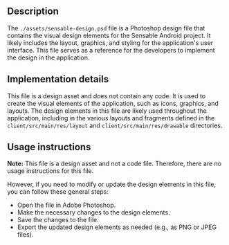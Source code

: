 ## Description

The `./assets/sensable-design.psd` file is a Photoshop design file that contains the visual design elements for the Sensable Android project. It likely includes the layout, graphics, and styling for the application's user interface. This file serves as a reference for the developers to implement the design in the application.


## Implementation details

This file is a design asset and does not contain any code. It is used to create the visual elements of the application, such as icons, graphics, and layouts. The design elements in this file are likely used throughout the application, including in the various layouts and fragments defined in the `client/src/main/res/layout` and `client/src/main/res/drawable` directories.


## Usage instructions

**Note:** This file is a design asset and not a code file. Therefore, there are no usage instructions for this file.

However, if you need to modify or update the design elements in this file, you can follow these general steps:

*   Open the file in Adobe Photoshop.
*   Make the necessary changes to the design elements.
*   Save the changes to the file.
*   Export the updated design elements as needed (e.g., as PNG or JPEG files).



